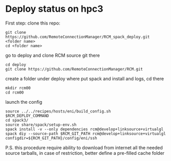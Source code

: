 # Deploy status on  hpc3

First step: clone this repo:

    git clone  https://github.com/RemoteConnectionManager/RCM_spack_deploy.git <folder name>
    cd <folder name>


go to deploy and clone RCM source git there

    cd deploy
    git clone https://github.com/RemoteConnectionManager/RCM.git

create a folder under deploy where put spack and install and logs, cd there

    mkdir rcm00
    cd rcm00

launch the config

    source ../../recipes/hosts/eni/build_config.sh
    $RCM_DEPLOY_COMMAND
    cd spack3/
    source share/spack/setup-env.sh 
    spack install -v --only dependencies rcm@develop+linksource+virtualgl 
    spack diy --source-path $RCM_GIT_PATH rcm@develop+linksource+virtualgl configdir=${RCM_GIT_PATH}/config/eni/ssh

P.S. this procedure require ability to download from internet all the needed source tarballs,
in case of restriction, better define a  pre-filled cache folder
